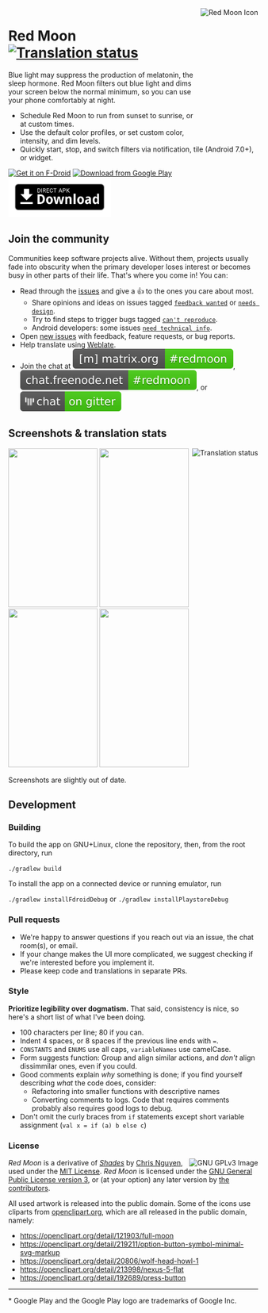 <img alt="Red Moon Icon" align="right" height="256" src="https://lut.im/3IqLwsAZWH/piFLRMOgNLWmiqB8.png">

# Red Moon [![Translation status](https://hosted.weblate.org/widgets/red-moon/-/svg-badge.svg)](https://hosted.weblate.org/engage/red-moon/?utm_source=widget)

<!-- [![Release](https://img.shields.io/github/release/qubyte/rubidium.svg)](https://github.com/raatmarien/red-moon/releases) -->

Blue light may suppress the production of melatonin, the sleep hormone. Red Moon
filters out blue light and dims your screen below the normal minimum, so you can
use your phone comfortably at night.

* Schedule Red Moon to run from sunset to sunrise, or at custom times.
* Use the default color profiles, or set custom color, intensity, and dim levels.
* Quickly start, stop, and switch filters via notification, tile (Android 7.0+), or widget.

[<img src="https://gitlab.com/fdroid/artwork/raw/master/badge/get-it-on.png"
      alt="Get it on F-Droid"
      height="80">](https://f-droid.org/repository/browse/?fdid=com.jmstudios.redmoon)
[<img src="https://play.google.com/intl/en_us/badges/images/generic/en_badge_web_generic.png" 
      alt="Download from Google Play"
      height="80">](https://play.google.com/store/apps/details?id=com.jmstudios.redmoon)
[<img src="art/direct-apk-download.png"
      alt="Direct download"
      height="80">](https://github.com/raatmarien/red-moon/releases)

## Join the community

Communities keep software projects alive. Without them, projects usually fade
into obscurity when the primary developer loses interest or becomes busy in
other parts of their life. That's where you come in! You can:

- Read through the [issues] and give a <g-emoji alias="+1" class="emoji" fallback-src="https://assets-cdn.github.com/images/icons/emoji/unicode/1f44d.png" ios-version="6.0">👍</g-emoji> to the ones you care about most.
    - Share opinions and ideas on issues tagged [`feedback wanted`] or [`needs design`].
    - Try to find steps to trigger bugs tagged [`can't reproduce`].
    - Android developers: some issues [`need technical info`].
- Open [new issues] with feedback, feature requests, or bug reports.
- Help translate using [Weblate]. 
- Join the chat at [![Matrix](art/badge_matrix.svg)](https://matrix.to/#/#redmoon:matrix.org),
    [![IRC](art/badge_irc.svg)](https://kiwiirc.com/client/irc.freenode.net/#redmoon),
    or [![Gitter](art/badge_gitter.svg)](https://gitter.im/LibreShift/red-moon)

## Screenshots & translation stats

<a href="https://hosted.weblate.org/engage/red-moon/en/?utm_source=widget">
<img src="https://hosted.weblate.org/widgets/red-moon/en/strings/multi-auto.svg" alt="Translation status" align="right" height="650" />
</a>


<img src="https://lut.im/O5bUIZVPDR/ddcBY3akDK6Sq1zU.png" width="180" height="320" /> <img src="https://lut.im/uMUMujZSZU/rfHRfhIrDnDznetz.png" width="180" height="320" /> 
<img src="https://lut.im/0YrVNYZbj2/lr0SDpIqy7jlpg13.png" width="180" height="320" />
<img src="https://lut.im/LPf77AuSRG/MsJbEeHXHxyQ7XSf.png" width="180" height="320" />

Screenshots are slightly out of date.

## Development

### Building

To build the app on GNU+Linux, clone the repository, then, from the root directory, run

`./gradlew build`

To install the app on a connected device or running emulator, run

`./gradlew installFdroidDebug` or `./gradlew installPlaystoreDebug`

### Pull requests

- We're happy to answer questions if you reach out via an issue, the chat room(s), or email.
- If your change makes the UI more complicated, we suggest checking if we're
    interested before you implement it.
- Please keep code and translations in separate PRs.

### Style

**Prioritize legibility over dogmatism.** That said, consistency is nice, so
here's a short list of what I've been doing. 

- 100 characters per line; 80 if you can.
- Indent 4 spaces, or 8 spaces if the previous line ends with `=`.
- `CONSTANTS` and `ENUMS` use all caps, `variableNames` use camelCase.
- Form suggests function: Group and align similar actions, and *don't* align dissimmilar ones, even if you could.
- Good comments explain *why* something is done; if you find yourself describing *what* the code does, consider:
    - Refactoring into smaller functions with descriptive names
    - Converting comments to logs. Code that requires comments probably also requires good logs to debug.
- Don't omit the curly braces from `if` statements except short variable assignment (`val x = if (a) b else c`)

### License

[<img src="https://www.gnu.org/graphics/gplv3-127x51.png"
      align="right"
      alt="GNU GPLv3 Image">](http://www.gnu.org/licenses/gpl-3.0.en.html)

*Red Moon* is a derivative of *[Shades](https://github.com/cngu/shades)* by
[Chris Nguyen](https://github.com/cngu), used under the
[MIT License](https://github.com/cngu/shades/blob/e240edc1df3e6dd319cd475a739570ff8367d7f8/LICENSE).
*Red Moon* is licensed under the
[GNU General Public License version 3](https://www.gnu.org/licenses/gpl-3.0.html),
or (at your option) any later version by
[the contributors](https://github.com/raatmarien/red-moon/graphs/contributors).

All used artwork is released into the public domain. Some of the icons
use cliparts from [openclipart.org](https://openclipart.org/), which
are all released in the public domain, namely:

* https://openclipart.org/detail/121903/full-moon
* https://openclipart.org/detail/219211/option-button-symbol-minimal-svg-markup
* https://openclipart.org/detail/20806/wolf-head-howl-1
* https://openclipart.org/detail/213998/nexus-5-flat
* https://openclipart.org/detail/192689/press-button

---

\* Google Play and the Google Play logo are trademarks of Google Inc.

[irc]: https://kiwiirc.com/client/irc.freenode.net/#redmoon
[gitter]: https://gitter.im/LibreShift/red-moon
[matrix]: https://matrix.to/#/#redmoon:matrix.org
[issues]: https://github.com/raatmarien/red-moon/issues
[new issues]: https://github.com/raatmarien/red-moon/issues/new
[Weblate]: https://hosted.weblate.org/projects/red-moon/strings/
[labels]: https://github.com/LibreShift/red-moon/labels
[`feedback wanted`]: https://github.com/LibreShift/red-moon/labels/feedback%20wanted
[`needs design`]: https://github.com/LibreShift/red-moon/labels/needs%20design
[`can't reproduce`]: https://github.com/LibreShift/red-moon/labels/can%27t%20reproduce
[`need technical info`]: https://github.com/LibreShift/red-moon/labels/needs%20technical%20info

